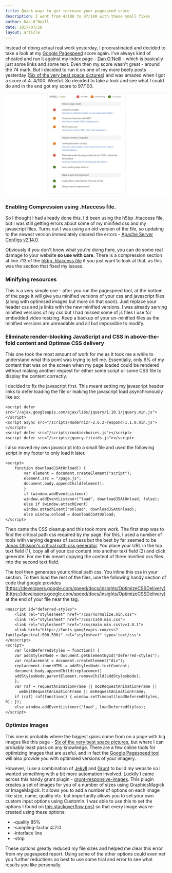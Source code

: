 ```yaml
---
title: Quick ways to get increase your pagespeed score
description: I went from 4/100 to 97/100 with these small fixes
author: Dan O’Neill
date: 2017/07/20
layout: article
---
```


Instead of doing actual real work yesterday, I procrastinated and decided to take a look at my [Google Pagespeed](https://developers.google.com/speed/pagespeed/) score again. I've always kind of cheated and run it against my index page - [Dan O'Neill](http://wordsandmagic.com) - which is basically just some links and some text. Even then my score wasn't great - around the 74 mark. But I decided to run it on one of my more beefy posts yesterday ([Six of the very best space pictures](http://wordsandmagic.com/2017/07/12/Space-my-favourite-pictures/)) and was amazed when I got a score of 4. 4/100. Woeful. So decided to take a look and see what I could do and in the end got my score to 97/100.

![some of my many page speed problems](/images/pagespeed.jpg)

### Enabling Compression using .htaccess file.
So I thought I had already done this. I'd been using the h5bp .htaccess file, but I was still getting errors about some of my minified css and my javascript files. Turns out I was using an old version of the file, so updating to the newest version immediately cleared the errors - [Apache Server Configs v2.14.0](https://github.com/h5bp/server-configs-apache).

Obviously if you don't know what you're doing here, you can do some real damage to your website **so use with care**. There is a compression section at line 713 of the [h5bp .htaccess file](https://github.com/h5bp/server-configs-apache/blob/master/dist/.htaccess) if you just want to look at that, as this was the section that fixed my issues.

### Minifying resources
This is a very simple one - after you run the pagespeed tool, at the bottom of the page it will give you minified versions of your css and javascript files (along with optimised images but more on that soon). Just replace your header css and js links with the new minified versions. I was already serving minified versions of my css but I had missed some of js files I use for embedded video resizing. Keep a backup of your un-minified files as the minified versions are unreadable and all but impossible to modify.

### Eliminate render-blocking JavaScript and CSS in above-the-fold content and Optimse CSS delivery
This one took the most amount of work for me as it took me a while to understand what this point was trying to tell me. Essentially, only 6% of my content that was on the screen when my page loaded could be rendered without making another request for either some script or some CSS file to display the content correctly.

I decided to fix the javascript first. This meant setting my javascript header links to defer loading the file or making the javascript load asynchronously like so:

```
<script defer src="//ajax.googleapis.com/ajax/libs/jquery/1.10.1/jquery.min.js"></script>
<script async src="/scripts/modernizr-2.6.2-respond-1.1.0.min.js"></script>
<script defer src="/scripts/cookiechoices.js"></script>
<script defer src="/scripts/jquery.fitvids.js"></script>
```

I also moved my own javascript into a small file and used the following script in my footer to only load it later.

```
<script>
    function downloadJSAtOnload() {
        var element = document.createElement("script");
        element.src = "/page.js";
        document.body.appendChild(element);
        }
        if (window.addEventListener)
        window.addEventListener("load", downloadJSAtOnload, false);
        else if (window.attachEvent)
        window.attachEvent("onload", downloadJSAtOnload);
        else window.onload = downloadJSAtOnload;
</script>
```

Then came the CSS cleanup and this took more work. The first step was to find the critical path css required by my page. For this, I used a number of tools with varying degrees of success but the best by far seemed to be [Jonas Ohlsson's critical path css generator](https://jonassebastianohlsson.com/criticalpathcssgenerator/). You place your URL in the top text field (1), copy all of your css content into another text field (2) and click generate. For me this meant copying the content of three minified css files into the second text field.

The tool then generates your critical path css. You inline this css in your <head> section. To then load the rest of the files, use the following handy section of code that google provides [https://developers.google.com/speed/docs/insights/OptimizeCSSDelivery](https://developers.google.com/speed/docs/insights/OptimizeCSSDelivery) at the end of your file near the </body> tag.

```
<noscript id="deferred-styles">
    <link rel="stylesheet" href="/css/normalize.min.css">
    <link rel="stylesheet" href="/css/1140.min.css">
    <link rel="stylesheet" href="/css/main.min.css?v=1.0.1">
    <link href="https://fonts.googleapis.com/css?family=Spectral:500,500i" rel="stylesheet" type='text/css'>
</noscript>
<script>
    var loadDeferredStyles = function() {
    var addStylesNode = document.getElementById("deferred-styles");
    var replacement = document.createElement("div");
    replacement.innerHTML = addStylesNode.textContent;
    document.body.appendChild(replacement)
    addStylesNode.parentElement.removeChild(addStylesNode);
    };
    var raf = requestAnimationFrame || mozRequestAnimationFrame ||
      webkitRequestAnimationFrame || msRequestAnimationFrame;
    if (raf) raf(function() { window.setTimeout(loadDeferredStyles, 0); });
    else window.addEventListener('load', loadDeferredStyles);
</script>
```

### Optimize Images
This one is probably where the biggest gains come from on a page with big images like this page - [Six of the very best space pictures](http://wordsandmagic.com/2017/07/12/Space-my-favourite-pictures/), but where I can probably least pass on any knowledge. There are a few online tools for optimizing images that are useful, and in fact the [Google Pagespeed tool](https://developers.google.com/speed/pagespeed/) will also provide you with optimised versions of your imagery.

However, I use a combination of [Jekyll](https://jekyllrb.com/) and [Grunt](https://gruntjs.com/) to build my website so I wanted something with a bit more automation involved. Luckily I came across this handy grunt plugin - [grunt-responsive-images](https://github.com/andismith/grunt-responsive-images). This plugin creates a set of images for you of a number of sizes using GraphicsMagick or ImageMagick. It allows you to add a number of options on each image like size, name, quality etc. but importantly allows you to set your own custom input options using CustomIn. I was able to use this to set the options I found on [this stackoverflow post](https://stackoverflow.com/questions/7261855/recommendation-for-compressing-jpg-files-with-imagemagick) so that every image was re-created using these options:
- -quality 85%
- -sampling-factor 4:2:0
- -interlace line
- -strip

These options greatly reduced my file sizes and helped me clear this error from my pagespeed report. Using some of the other options could even net you further reductions so best to use some trial and error to see what results you like personally. 
